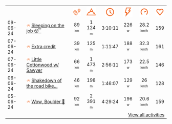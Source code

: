 <table>
    <tr>
        <th></th>
        <th></th>
        <th align="center"><img src="https://raw.githubusercontent.com/robiningelbrecht/strava-activities/master/public/distance.svg" width="30" alt="distance" title="distance"/></th>
        <th align="center"><img src="https://raw.githubusercontent.com/robiningelbrecht/strava-activities/master/public/elevation.svg" width="30" alt="elevation" title="elevation"/></th>
        <th align="center"><img src="https://raw.githubusercontent.com/robiningelbrecht/strava-activities/master/public/time.svg" width="30" alt="time" title="time"/></th>
        <th align="center"><img src="https://raw.githubusercontent.com/robiningelbrecht/strava-activities/master/public/average-watt.svg" width="30" alt="average watts" title="average watts"/></th>
        <th align="center"><img src="https://raw.githubusercontent.com/robiningelbrecht/strava-activities/master/public/average-speed.svg" width="30" alt="average speed" title="average speed"/></th>
        <th align="center"><img src="https://raw.githubusercontent.com/robiningelbrecht/strava-activities/master/public/heart-rate.svg" width="30" alt="average heart rate" title="average heart rate"/></th>
    </tr>
            <tr>
            <td>09-06-24</td>
            <td>
                <img src="https://raw.githubusercontent.com/robiningelbrecht/strava-activities/master/public/activity-ride.svg" width="12" alt="Sleeping on the job 😴" title="Sleeping on the job 😴"/>
<a href="https://www.strava.com/activities/11615005674" title="Kcal: 2857 | Gear: None ">Sleeping on the job 😴</a>
            </td>
            <td align="center">89 <sup><sub>km</sub></sup></td>
            <td align="center">1 124 <sup><sub>m</sub></sup></td>
            <td align="center">3:10:11</td>
            <td align="center">226 <sup><sub>w</sub></sup></td>
            <td align="center">28.2 <sup><sub>km/h</sub></sup></td>
            <td align="center">159</td>
        </tr>
            <tr>
            <td>07-06-24</td>
            <td>
                <img src="https://raw.githubusercontent.com/robiningelbrecht/strava-activities/master/public/activity-ride.svg" width="12" alt="Extra credit" title="Extra credit"/>
<a href="https://www.strava.com/activities/11597957850" title="Kcal: 923 | Gear: None ">Extra credit</a>
            </td>
            <td align="center">39 <sup><sub>km</sub></sup></td>
            <td align="center">125 <sup><sub>m</sub></sup></td>
            <td align="center">1:11:47</td>
            <td align="center">188 <sup><sub>w</sub></sup></td>
            <td align="center">32.3 <sup><sub>km/h</sub></sup></td>
            <td align="center">161</td>
        </tr>
            <tr>
            <td>07-06-24</td>
            <td>
                <img src="https://raw.githubusercontent.com/robiningelbrecht/strava-activities/master/public/activity-ride.svg" width="12" alt="Little Cottonwood w/ Sawyer" title="Little Cottonwood w/ Sawyer"/>
<a href="https://www.strava.com/activities/11597193751" title="Kcal: 2069 | Gear: None ">Little Cottonwood w/ Sawyer</a>
            </td>
            <td align="center">66 <sup><sub>km</sub></sup></td>
            <td align="center">1 473 <sup><sub>m</sub></sup></td>
            <td align="center">2:56:11</td>
            <td align="center">173 <sup><sub>w</sub></sup></td>
            <td align="center">22.5 <sup><sub>km/h</sub></sup></td>
            <td align="center">146</td>
        </tr>
            <tr>
            <td>06-06-24</td>
            <td>
                <img src="https://raw.githubusercontent.com/robiningelbrecht/strava-activities/master/public/activity-ride.svg" width="12" alt="Shakedown of the road bike. It’s been neglected this trip 😅" title="Shakedown of the road bike. It’s been neglected this trip 😅"/>
<a href="https://www.strava.com/activities/11591924638" title="Kcal: 985 | Gear: None ">Shakedown of the road bike...</a>
            </td>
            <td align="center">46 <sup><sub>km</sub></sup></td>
            <td align="center">198 <sup><sub>m</sub></sup></td>
            <td align="center">1:46:07</td>
            <td align="center">129 <sup><sub>w</sub></sup></td>
            <td align="center">26 <sup><sub>km/h</sub></sup></td>
            <td align="center">128</td>
        </tr>
            <tr>
            <td>05-06-24</td>
            <td>
                <img src="https://raw.githubusercontent.com/robiningelbrecht/strava-activities/master/public/activity-ride.svg" width="12" alt="Wow, Boulder 🥰" title="Wow, Boulder 🥰"/>
<a href="https://www.strava.com/activities/11582396850" title="Kcal: 3531 | Gear: None ">Wow, Boulder 🥰</a>
            </td>
            <td align="center">92 <sup><sub>km</sub></sup></td>
            <td align="center">2 391 <sup><sub>m</sub></sup></td>
            <td align="center">4:29:24</td>
            <td align="center">196 <sup><sub>w</sub></sup></td>
            <td align="center">20.6 <sup><sub>km/h</sub></sup></td>
            <td align="center">159</td>
        </tr>
                <tr>
            <td colspan="8" align="right"><a href="https://github.com/robiningelbrecht/strava-activities#activities">View all activities</a></td>
        </tr>
    </table>
